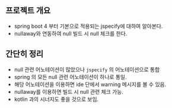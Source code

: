 ## 프로젝트 개요
- spring boot 4 부터 기본으로 적용되는 jspecify에 대하여 알아본다.
- nullaway와 연동하여 null 빌드 시 null 체크를 한다.


## 간단히 정리
- null 관련 어노테이션이 많았으나 `jspecify` 의 어노테이션으로 통합
- spring 의 모든 null 관련 어노테이션이 하나로 통일.
- 해당 어노테이션을 이용하면 ide 단에서 warning 메시지를 볼 수 있음.
- nullaway를 이용하면 빌드 시 null 관련 체크 가능.
- kotlin 과의 시너지도 좋을 것으로 보임.
